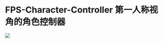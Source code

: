 # FPS-Character-Controller 第一人称视角的角色控制器

![](https://github.com/zengbaocheng-996/FPS-Character-Controller/blob/febc5a7e135e43679e2dd6d5c53d29c5df945f48/game_demo.gif)
